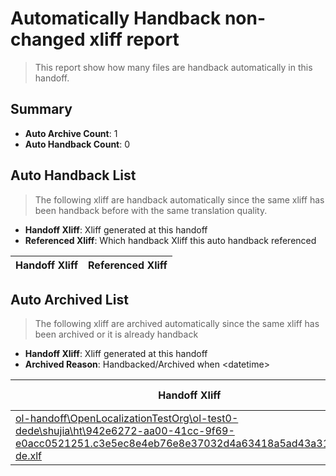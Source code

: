 # Automatically Handback non-changed xliff report
> This report show how many files are handback automatically in this handoff.

## Summary
* **Auto Archive Count**: 1
* **Auto Handback Count**: 0

## Auto Handback List
> The following xliff are handback automatically since the same xliff has been handback before with the same translation quality.

* **Handoff Xliff**: Xliff generated at this handoff
* **Referenced Xliff**: Which handback Xliff this auto handback referenced

| Handoff Xliff | Referenced Xliff | 
| --- | --- | 

## Auto Archived List
> The following xliff are archived automatically since the same xliff has been archived or it is already handback

* **Handoff Xliff**: Xliff generated at this handoff
* **Archived Reason**: Handbacked/Archived when &lt;datetime&gt;

| Handoff Xliff | Archived Reason | 
| --- | --- | 
| [ol-handoff\OpenLocalizationTestOrg\ol-test0-dede\shujia\ht\942e6272-aa00-41cc-9f69-e0acc0521251.c3e5ec8e4eb76e8e37032d4a63418a5ad43a3105.de-de.xlf](https://github.com/OpenLocalizationTestOrg/ol-test0-handoff/blob/da2a04ba065183d18dcb16c2b938e8e2c5029e13/ol-handoff/OpenLocalizationTestOrg/ol-test0-dede/shujia/ht/942e6272-aa00-41cc-9f69-e0acc0521251.c3e5ec8e4eb76e8e37032d4a63418a5ad43a3105.de-de.xlf) | Archived when 17/02/15 05:53 | 

